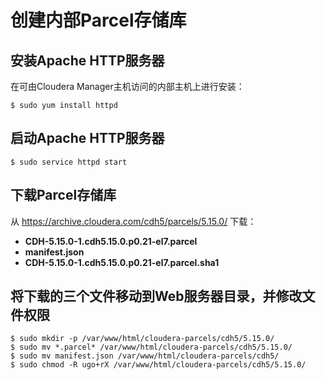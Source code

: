 创建内部Parcel存储库
================================================================================
## 安装Apache HTTP服务器
在可由Cloudera Manager主机访问的内部主机上进行安装：
```shell
$ sudo yum install httpd
```

## 启动Apache HTTP服务器
```shell
$ sudo service httpd start
```

## 下载Parcel存储库
从 https://archive.cloudera.com/cdh5/parcels/5.15.0/ 下载：
+ **CDH-5.15.0-1.cdh5.15.0.p0.21-el7.parcel**
+ **manifest.json**
+ **CDH-5.15.0-1.cdh5.15.0.p0.21-el7.parcel.sha1**

## 将下载的三个文件移动到Web服务器目录，并修改文件权限
```shell
$ sudo mkdir -p /var/www/html/cloudera-parcels/cdh5/5.15.0/
$ sudo mv *.parcel* /var/www/html/cloudera-parcels/cdh5/5.15.0/
$ sudo mv manifest.json /var/www/html/cloudera-parcels/cdh5/
$ sudo chmod -R ugo+rX /var/www/html/cloudera-parcels/cdh5/5.15.0/
```
